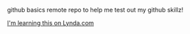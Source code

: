 github basics
remote repo to help me test out my github skillz!


[I'm learning this on Lynda.com](http://lynda.com)
